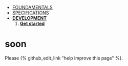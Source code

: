 * [FOUNDAMENTALS](../index.md)
* [SPECIFICATIONS](../specifications/client-management.md)
* [**DEVELOPMENT**](get-started.md)
  1. [**Get started**](get-started.md)

# soon

Please {% github_edit_link "help improve this page" %}.
